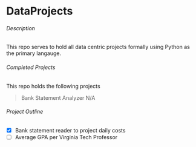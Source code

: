 # DataProjects

###### Description
This repo serves to hold all data centric projects formally using Python as
the primary langauge. 

###### Completed Projects
This repo holds the following projects
> Bank Statement Analyzer 
> N/A

###### Project Outline
- [x] Bank statement reader to project daily costs
- [ ] Average GPA per Virginia Tech Professor 
